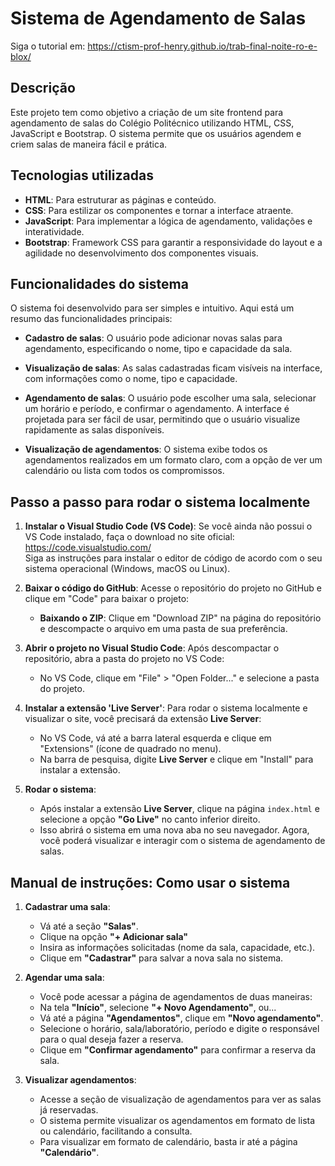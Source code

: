 # Sistema de Agendamento de Salas

Siga o tutorial em: https://ctism-prof-henry.github.io/trab-final-noite-ro-e-blox/

## Descrição
Este projeto tem como objetivo a criação de um site frontend para agendamento de salas do Colégio Politécnico utilizando HTML, CSS, JavaScript e Bootstrap. O sistema permite que os usuários agendem e criem salas de maneira fácil e prática.

## Tecnologias utilizadas
- **HTML**: Para estruturar as páginas e conteúdo.
- **CSS**: Para estilizar os componentes e tornar a interface atraente.
- **JavaScript**: Para implementar a lógica de agendamento, validações e interatividade.
- **Bootstrap**: Framework CSS para garantir a responsividade do layout e a agilidade no desenvolvimento dos componentes visuais.

## Funcionalidades do sistema

O sistema foi desenvolvido para ser simples e intuitivo. Aqui está um resumo das funcionalidades principais:

- **Cadastro de salas**: O usuário pode adicionar novas salas para agendamento, especificando o nome, tipo e capacidade da sala.
  
- **Visualização de salas**: As salas cadastradas ficam visíveis na interface, com informações como o nome, tipo e capacidade.

- **Agendamento de salas**: O usuário pode escolher uma sala, selecionar um horário e período, e confirmar o agendamento. A interface é projetada para ser fácil de usar, permitindo que o usuário visualize rapidamente as salas disponíveis.

- **Visualização de agendamentos**: O sistema exibe todos os agendamentos realizados em um formato claro, com a opção de ver um calendário ou lista com todos os compromissos.

## Passo a passo para rodar o sistema localmente

1. **Instalar o Visual Studio Code (VS Code)**:
   Se você ainda não possui o VS Code instalado, faça o download no site oficial:  
   https://code.visualstudio.com/  
   Siga as instruções para instalar o editor de código de acordo com o seu sistema operacional (Windows, macOS ou Linux).

2. **Baixar o código do GitHub**:
   Acesse o repositório do projeto no GitHub e clique em "Code" para baixar o projeto:
   - **Baixando o ZIP**: Clique em "Download ZIP" na página do repositório e descompacte o arquivo em uma pasta de sua preferência.

3. **Abrir o projeto no Visual Studio Code**:
   Após descompactar o repositório, abra a pasta do projeto no VS Code:
   - No VS Code, clique em "File" > "Open Folder..." e selecione a pasta do projeto.

4. **Instalar a extensão 'Live Server'**:
   Para rodar o sistema localmente e visualizar o site, você precisará da extensão **Live Server**:
   - No VS Code, vá até a barra lateral esquerda e clique em "Extensions" (ícone de quadrado no menu).
   - Na barra de pesquisa, digite **Live Server** e clique em "Install" para instalar a extensão.

5. **Rodar o sistema**:
   - Após instalar a extensão **Live Server**, clique na página `index.html` e selecione a opção **"Go Live"** no canto inferior direito.
   - Isso abrirá o sistema em uma nova aba no seu navegador. Agora, você poderá visualizar e interagir com o sistema de agendamento de salas.

## Manual de instruções: Como usar o sistema

1. **Cadastrar uma sala**:
   - Vá até a seção **"Salas"**.
   - Clique na opção **"+ Adicionar sala"**
   - Insira as informações solicitadas (nome da sala, capacidade, etc.).
   - Clique em **"Cadastrar"** para salvar a nova sala no sistema.

2. **Agendar uma sala**:
   - Você pode acessar a página de agendamentos de duas maneiras:
   - Na tela **"Início"**, selecione **"+ Novo Agendamento"**, ou...
   - Vá até a página **"Agendamentos"**, clique em **"Novo agendamento"**.
   - Selecione o horário, sala/laboratório, período e digite o responsável para o qual deseja fazer a reserva.
   - Clique em **"Confirmar agendamento"** para confirmar a reserva da sala.

3. **Visualizar agendamentos**:
   - Acesse a seção de visualização de agendamentos para ver as salas já reservadas.
   - O sistema permite visualizar os agendamentos em formato de lista ou calendário, facilitando a consulta.
   - Para visualizar em formato de calendário, basta ir até a página **"Calendário"**.


